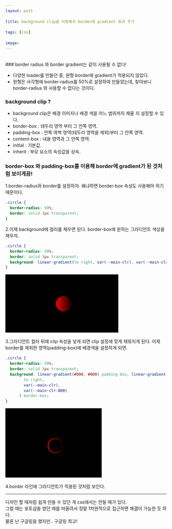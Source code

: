 ```yaml
---
layout: post

title: background clip을 이용해서 border에 gradient 효과 주기

tags: [css]

image:
---
```


<br>
### border radius 와 border gradient는 같이 사용될 수 없다!

- 다양한 loader를 만들던 중, 원형 border에 gradient가 적용되지 않았다.
- 원형은 사각형에 border-radius를 50%로 설정하여 만들었는데, 찾아보니 border-radius 와 사용할 수 없다는 것이다.

### background clip ?

- background clip은 배경 이미지나 배경 색을 어느 범위까지 채울 지 설정할 수 있다.
- border-box : 테두리 영역 부터 그 안쪽 영역.
- padding-box : 안쪽 여백 영역(테두리 영역을 제외)부터 그 안쪽 영역.
- content-box : 내용 영역과 그 안쪽 영역.
- initial : 기본값.
- inherit : 부모 요소의 속성값을 상속.

### border-box 와 padding-box를 이용해 border에 gradient가 된 것처럼 보이게끔!

1.border-radius와 border를 설정하자. 왜냐하면 border-box 속성도 사용해야 하기 때문이다.

```css
.circle {
  border-radius: 50%;
  border: solid 3px transparent;
}
```

2.이제 background에 컬러를 채우면 된다. border-box에 원하는 그라디언트 색상을 채우자.

```css
.circle {
  border-radius: 50%;
  border: solid 3px transparent;
  background: linear-gradient(to right, var(--main-clr), var(--main-clr-800)) border-box;
}
```

<img src="/images/posts/border-gradient-01.png">

3.그라디언트 컬러 뒤에 clip 속성을 넣게 되면 clip 설정에 맞게 채워지게 된다. 이제 border를 제외한 영역(padding-box)에 배경색을 설정하게 되면.

```css
.circle {
  border-radius: 50%;
  border: solid 3px transparent;
  background: linear-gradient(#000, #000) padding-box, linear-gradient(
        to right,
        var(--main-clr),
        var(--main-clr-800)
      ) border-box;
}
```

<img src="/images/posts/border-gradient-02.png">

4.border 라인에 그라디언트가 적용된 것처럼 보인다.

---

디자인 할 때처럼 쉽게 만들 수 있던 게 css에서는 안될 때가 있다. <br> 그럴 때는 포토샵을 썼던 때를 떠올려서 정말 1차원적으로 접근하면 해결이 가능한 듯 하다. <br> 물론 난 구글링을 했지만.. 구글링 최고!
